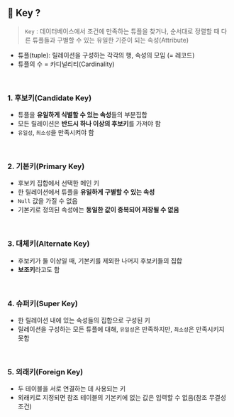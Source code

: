 ## 🔑 Key ?

> `Key` : 데이터베이스에서 조건에 만족하는 튜플을 찾거나, 순서대로 정렬할 때 다른 튜플들과 구별할 수 있는 유일한 기준이 되는 속성(Attribute)

- 튜플(tuple): 릴레이션을 구성하는 각각의 행, 속성의 모임 (= 레코드)
- 튜플의 수 = 카디널리티(Cardinality)

<br>

### 1. 후보키(Candidate Key)

- 튜플을 **유일하게 식별할 수 있는 속성**들의 부분집합
- 모든 릴레이션은 **반드시 하나 이상의 후보키**를 가져야 함
- `유일성`, `최소성`을 만족시켜야 함

<br>

### 2. 기본키(Primary Key)

- 후보키 집합에서 선택한 메인 키
- 한 릴레이션에서 튜플을 **유일하게 구별할 수 있는 속성**
- `Null` 값을 가질 수 없음
- 기본키로 정의된 속성에는 **동일한 값이 중복되어 저장될 수 없음**

<br>

### 3. 대체키(Alternate Key)

- 후보키가 둘 이상일 때, 기본키를 제외한 나머지 후보키들의 집합
- **보조키**라고도 함

<br>

### 4. 슈퍼키(Super Key)

- 한 릴레이션 내에 있는 속성들의 집합으로 구성된 키
- 릴레이션을 구성하는 모든 튜플에 대해, `유일성`은 만족하지만, `최소성`은 만족시키지 못함

<br>

### 5. 외래키(Foreign Key)

- 두 테이블을 서로 연결하는 데 사용되는 키
- 외래키로 지정되면 참조 테이블의 기본키에 없는 값은 입력할 수 없음(참조 무결성 조건)
